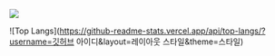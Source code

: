 <a href="https://blog.naver.com/tkddjsdl33" target="_blank"><img src="https://img.shields.io/badge/뱃지레이블-배경색?style=뱃지모양&logo=로고&logoColor=#03C75A"/></a>

![Top Langs](https://github-readme-stats.vercel.app/api/top-langs/?username=깃허브 아이디&layout=레이아웃 스타일&theme=스타일)
